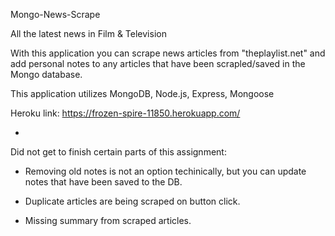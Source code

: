 Mongo-News-Scrape

All the latest news in Film & Television

With this application you can scrape news articles from "theplaylist.net" and add personal notes to any articles that have been scrapled/saved in the Mongo database.

This application utilizes MongoDB, Node.js, Express, Mongoose

Heroku link: https://frozen-spire-11850.herokuapp.com/

-

Did not get to finish certain parts of this assignment:
- Removing old notes is not an option techinically, but you can update notes that have been saved to the DB.

- Duplicate articles are being scraped on button click.

- Missing summary from scraped articles.


